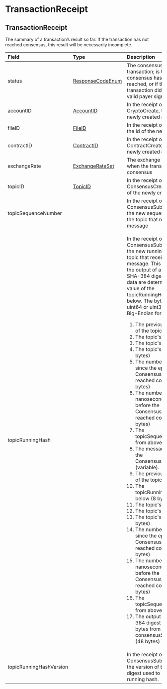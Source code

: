 # TransactionReceipt

## TransactionReceipt

The summary of a transaction’s result so far. If the transaction has not reached consensus, this result will be necessarily incomplete.

<table>
  <thead>
    <tr>
      <th style="text-align:left">Field</th>
      <th style="text-align:left">Type</th>
      <th style="text-align:left">Description</th>
    </tr>
  </thead>
  <tbody>
    <tr>
      <td style="text-align:left">status</td>
      <td style="text-align:left"><a href="responsecode.md#responsecodeenum">ResponseCodeEnum</a>
      </td>
      <td style="text-align:left">The consensus status of the transaction; is UNKNOWN if consensus has not
        been reached, or if the associated transaction did not have a valid payer
        signature</td>
    </tr>
    <tr>
      <td style="text-align:left">accountID</td>
      <td style="text-align:left"><a href="../basic-types/accountid.md">AccountID</a>
      </td>
      <td style="text-align:left">In the receipt of a CryptoCreate, the id of the newly created account</td>
    </tr>
    <tr>
      <td style="text-align:left">fileID</td>
      <td style="text-align:left"><a href="../basic-types/fileid.md">FileID</a>
      </td>
      <td style="text-align:left">In the receipt of a FileCreate, the id of the newly created file</td>
    </tr>
    <tr>
      <td style="text-align:left">contractID</td>
      <td style="text-align:left"><a href="../basic-types/contractid.md">ContractID</a>
      </td>
      <td style="text-align:left">In the receipt of a ContractCreate, the id of the newly created contract</td>
    </tr>
    <tr>
      <td style="text-align:left">exchangeRate</td>
      <td style="text-align:left"><a href="exchangerate.md#exchangerateset">ExchangeRateSet</a>
      </td>
      <td style="text-align:left">The exchange rates in effect when the transaction reached consensus</td>
    </tr>
    <tr>
      <td style="text-align:left">topicID</td>
      <td style="text-align:left"><a href="../basic-types/topicid.md">TopicID</a>
      </td>
      <td style="text-align:left">In the receipt of a ConsensusCreateTopic, the id of the newly created
        topic.</td>
    </tr>
    <tr>
      <td style="text-align:left">topicSequenceNumber</td>
      <td style="text-align:left"></td>
      <td style="text-align:left">In the receipt of a ConsensusSubmitMessage, the new sequence number of
        the topic that received the message</td>
    </tr>
    <tr>
      <td style="text-align:left">topicRunningHash</td>
      <td style="text-align:left"></td>
      <td style="text-align:left">
        <p></p>
        <p>In the receipt of a ConsensusSubmitMessage, the new running hash of the
          topic that received the message. This 48-byte field is the output of a
          particular SHA-384 digest whose input data are determined by the value
          of the topicRunningHashVersion below. The bytes of each uint64 or uint32
          are to be in Big-Endian format.</p>
        <ol>
          <li>The previous running hash of the topic (48 bytes)</li>
          <li>The topic&apos;s shard (8 bytes)</li>
          <li>The topic&apos;s realm (8 bytes)</li>
          <li>The topic&apos;s number (8 bytes)</li>
          <li>The number of seconds since the epoch before the ConsensusSubmitMessage
            reached consensus (8 bytes)</li>
          <li>The number of nanoseconds since 5. before the ConsensusSubmitMessage reached
            consensus (4 bytes)</li>
          <li>The topicSequenceNumber from above (8 bytes)</li>
          <li>The message bytes from the ConsensusSubmitMessage (variable).</li>
          <li>The previous running hash of the topic (48 bytes)</li>
          <li>The topicRunningHashVersion below (8 bytes)</li>
          <li>The topic&apos;s shard (8 bytes)</li>
          <li>The topic&apos;s realm (8 bytes)</li>
          <li>The topic&apos;s number (8 bytes)</li>
          <li>The number of seconds since the epoch before the ConsensusSubmitMessage
            reached consensus (8 bytes)</li>
          <li>The number of nanoseconds since 6. before the ConsensusSubmitMessage reached
            consensus (4 bytes)</li>
          <li>The topicSequenceNumber from above (8 bytes)</li>
          <li>The output of the SHA-384 digest of the message bytes from the consensusSubmitMessage
            (48 bytes)</li>
        </ol>
      </td>
    </tr>
    <tr>
      <td style="text-align:left">topicRunningHashVersion</td>
      <td style="text-align:left"></td>
      <td style="text-align:left">In the receipt of a ConsensusSubmitMessage, the version of the SHA-384
        digest used to update the running hash.</td>
    </tr>
  </tbody>
</table>

